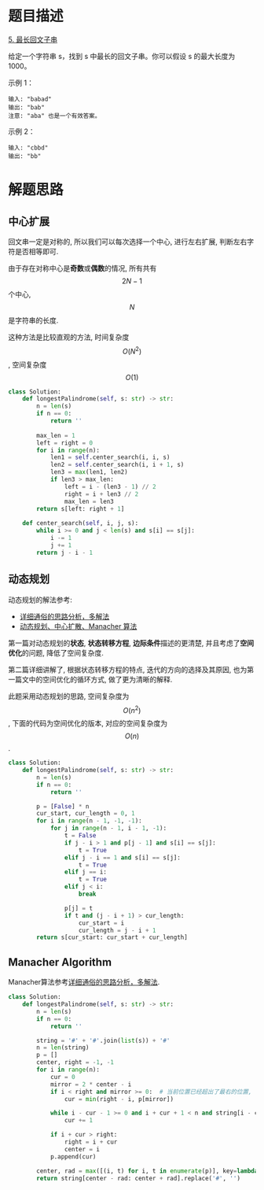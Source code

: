 # 题目描述

[5. 最长回文子串](https://leetcode-cn.com/problems/longest-palindromic-substring/)

给定一个字符串 s，找到 s 中最长的回文子串。你可以假设 s 的最大长度为 1000。

示例 1：

```
输入: "babad"
输出: "bab"
注意: "aba" 也是一个有效答案。
```

示例 2：

```
输入: "cbbd"
输出: "bb"
```

# 解题思路

## 中心扩展

回文串一定是对称的, 所以我们可以每次选择一个中心, 进行左右扩展, 判断左右字符是否相等即可.

由于存在对称中心是**奇数**或**偶数**的情况, 所有共有$$2N - 1$$个中心, $$N$$是字符串的长度.

这种方法是比较直观的方法, 时间复杂度$$O(N^2)$$, 空间复杂度$$O(1)$$

```python
class Solution:
    def longestPalindrome(self, s: str) -> str:
        n = len(s)
        if n == 0:
            return ''
        
        max_len = 1
        left = right = 0
        for i in range(n):
            len1 = self.center_search(i, i, s)
            len2 = self.center_search(i, i + 1, s)
            len3 = max(len1, len2)
            if len3 > max_len:
                left = i - (len3 - 1) // 2
                right = i + len3 // 2
                max_len = len3
        return s[left: right + 1]
    
    def center_search(self, i, j, s):
        while i >= 0 and j < len(s) and s[i] == s[j]:
            i -= 1
            j += 1
        return j - i - 1
```

## 动态规划

动态规划的解法参考:

- [详细通俗的思路分析，多解法](https://leetcode-cn.com/problems/longest-palindromic-substring/solution/xiang-xi-tong-su-de-si-lu-fen-xi-duo-jie-fa-bao-gu/)
- [动态规划、中心扩散、Manacher 算法](https://leetcode-cn.com/problems/longest-palindromic-substring/solution/zhong-xin-kuo-san-dong-tai-gui-hua-by-liweiwei1419/)

第一篇对动态规划的**状态**, **状态转移方程**, **边际条件**描述的更清楚, 并且考虑了**空间优化**的问题, 降低了空间复杂度.

第二篇详细讲解了, 根据状态转移方程的特点, 迭代的方向的选择及其原因, 也为第一篇文中的空间优化的循环方式, 做了更为清晰的解释.

此题采用动态规划的思路, 空间复杂度为$$O(n^2)$$, 下面的代码为空间优化的版本, 对应的空间复杂度为$$O(n)$$.

```python
class Solution:
    def longestPalindrome(self, s: str) -> str:
        n = len(s)
        if n == 0:
            return ''

        p = [False] * n
        cur_start, cur_length = 0, 1
        for i in range(n - 1, -1, -1):
            for j in range(n - 1, i - 1, -1):
                t = False
                if j - i > 1 and p[j - 1] and s[i] == s[j]:
                    t = True
                elif j - i == 1 and s[i] == s[j]:
                    t = True
                elif j == i:
                    t = True
                elif j < i:
                    break

                p[j] = t
                if t and (j - i + 1) > cur_length:
                    cur_start = i
                    cur_length = j - i + 1
        return s[cur_start: cur_start + cur_length]
```

## Manacher Algorithm

Manacher算法参考[详细通俗的思路分析，多解法](https://leetcode-cn.com/problems/longest-palindromic-substring/solution/xiang-xi-tong-su-de-si-lu-fen-xi-duo-jie-fa-bao-gu/).

```python
class Solution:
    def longestPalindrome(self, s: str) -> str:
        n = len(s)
        if n == 0:
            return ''

        string = '#' + '#'.join(list(s)) + '#'
        n = len(string)
        p = []
        center, right = -1, -1
        for i in range(n):
            cur = 0
            mirror = 2 * center - i
            if i < right and mirror >= 0:  # 当前位置已经超出了最右的位置, 需要重新以当前位置为中心, 向外搜索
                cur = min(right - i, p[mirror])

            while i - cur - 1 >= 0 and i + cur + 1 < n and string[i - cur - 1] == string[i + cur + 1]:
                cur += 1

            if i + cur > right:
                right = i + cur
                center = i
            p.append(cur)

        center, rad = max([(i, t) for i, t in enumerate(p)], key=lambda x: x[1])
        return string[center - rad: center + rad].replace('#', '')
```
